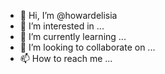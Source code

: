 - 👋 Hi, I’m @howardelisia
- 👀 I’m interested in ...
- 🌱 I’m currently learning ...
- 💞️ I’m looking to collaborate on ...
- 📫 How to reach me ...

<!---
howardelisia/howardelisia is a ✨ special ✨ repository because its `README.md` (this file) appears on your GitHub profile.
You can click the Preview link to take a look at your changes.
--->
